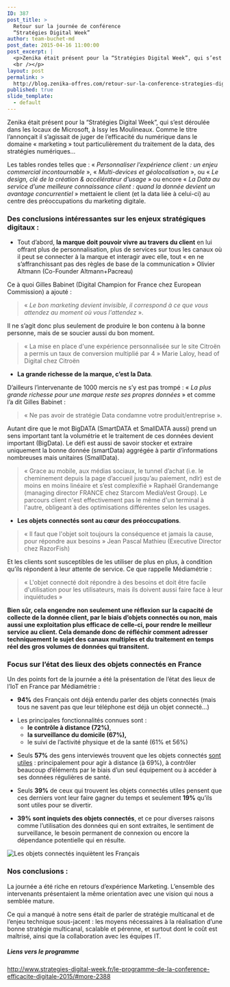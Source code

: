 ```yaml
---
ID: 387
post_title: >
  Retour sur la journée de conférence
  “Stratégies Digital Week”
author: team-buchet-md
post_date: 2015-04-16 11:00:00
post_excerpt: |
  <p>Zenika était présent pour la “Stratégies Digital Week”, qui s’est déroulée dans les locaux de Microsoft, à Issy­ les Moulineaux. Comme le titre l’annonçait il s’agissait de juger de l’efficacité du numérique dans le domaine «&nbsp;marketing&nbsp;» tout particulièrement du traitement de la data, des stratégies numériques…<br /><br /></p> <p><img src="/public/Al/Strategie_Digital/strat.png" alt="Stratégies Digital Week" style="display:block; margin:0 auto;" title="Stratégies Digital Week" /><br />
  <br /></p>
layout: post
permalink: >
  http://blog.zenika-offres.com/retour-sur-la-conference-strategies-digital-week/
published: true
slide_template:
  - default
---
```

Zenika était présent pour la “Stratégies Digital Week”, qui s’est déroulée dans les locaux de Microsoft, à Issy­ les Moulineaux. Comme le titre l’annonçait il s’agissait de juger de l’efficacité du numérique dans le domaine « marketing » tout particulièrement du traitement de la data, des stratégies numériques…

Les tables rondes telles que : «<em> Personnaliser l’expérience client : un enjeu commercial incontournable</em> », « <em>Multi-devices et géolocalisation</em> », ou «<em> Le design, clé de la création &amp; accélérateur d’usage</em> » ou encore « <em>La Data au service d’une meilleure connaissance client : quand la donnée devient un avantage concurrentiel</em> » mettaient le client (et la data liée à celui-ci) au centre des préoccupations du marketing digitale.
<h3>Des conclusions intéressantes sur les enjeux stratégiques digitaux :</h3>
<ul>
	<li>Tout d’abord, <strong>la marque doit pouvoir vivre au travers du client</strong> en lui offrant plus de personnalisation, plus de services sur tous les canaux où il peut se connecter à la marque et interagir avec elle, tout « en ne s’affranchissant pas des règles de base de la communication » Olivier Altmann (Co-Founder Altmann+Pacreau)</li>
</ul>
Ce à quoi Gilles Babinet (Digital Champion for France chez European Commission) a ajouté :
<blockquote>« <em>Le bon marketing devient invisible, il correspond à ce que vous attendez au moment où vous l'attendez</em> ».</blockquote>
Il ne s’agit donc plus seulement de produire le bon contenu à la bonne personne, mais de se soucier aussi du bon moment.
<blockquote>« La mise en place d'une expérience personnalisée sur le site Citroën a permis un taux de conversion multiplié par 4 » Marie Laloy, head of Digital chez Citroën</blockquote>
<ul>
	<li><strong>La grande richesse de la marque, c’est la Data</strong>.</li>
</ul>
D’ailleurs l’intervenante de 1000 mercis ne s’y est pas trompé : « <em>La plus grande richesse pour une marque reste ses propres données</em> » et comme l’a dit Gilles Babinet :
<blockquote>« Ne pas avoir de stratégie Data condamne votre produit/entreprise ».</blockquote>
Autant dire que le mot BigDATA (SmartDATA et SmallDATA aussi) prend un sens important tant la volumétrie et le traitement de ces données devient important (BigData). Le défi est aussi de savoir stocker et extraire uniquement la bonne donnée (smartData) aggrégée à partir d’informations nombreuses mais unitaires (SmallData).
<blockquote>« Grace au mobile, aux médias sociaux, le tunnel d’achat (i.e. le cheminement depuis la page d’accueil jusqu’au paiement, ndlr) est de moins en moins linéaire et s’est complexifié » Raphaël Grandemange (managing director FRANCE chez Starcom MediaVest Group). Le parcours client n'est effectivement pas le même d'un terminal à l'autre, obligeant à des optimisations différentes selon les usages.</blockquote>
<ul>
	<li><strong> Les objets connectés sont au cœur des préoccupations</strong>.</li>
</ul>
<blockquote>« Il faut que l'objet soit toujours la conséquence et jamais la cause, pour répondre aux besoins » Jean Pascal Mathieu (Executive Director chez RazorFish)</blockquote>
Et les clients sont susceptibles de les utiliser de plus en plus, à condition qu’ils répondent à leur attente de service. Ce que rappelle Médiamétrie :
<blockquote>« L'objet connecté doit répondre à des besoins et doit être facile d'utilisation pour les utilisateurs, mais ils doivent aussi faire face à leur inquiétudes »</blockquote>
<strong>Bien sûr, cela engendre non seulement une réflexion sur la capacité de collecte de la donnée client, par le biais d’objets connectés ou non, mais aussi une exploitation plus efficace de celle-ci, pour rendre le meilleur service au client. Cela demande donc de réfléchir comment adresser techniquement le sujet des canaux multiples et du traitement en temps réel des gros volumes de données qui transitent.</strong>
<h3>Focus sur l’état des lieux des objets connectés en France</h3>
Un des points fort de la journée a été la présentation de l’état des lieux de l’IoT en France par Médiamétrie :
<ul>
	<li><strong>94%</strong> des Français ont déjà entendu parler des objets connectés (mais tous ne savent pas que leur téléphone est déjà un objet connecté…)</li>
</ul>
<ul>
	<li>Les principales fonctionnalités connues sont :
<ul>
	<li><strong>le contrôle à distance (72%)</strong>,</li>
	<li><strong>la surveillance du domicile (67%),</strong></li>
	<li>le suivi de l’activité physique et de la santé (61% et 56%)</li>
</ul>
</li>
</ul>
<ul>
	<li>Seuls <strong>57%</strong> des gens interviewés trouvent que les objets connectés <ins>sont utiles</ins> : principalement pour agir à distance (à 69%), à contrôler beaucoup d’éléments par le biais d’un seul équipement ou à accéder à ses données régulières de santé.</li>
</ul>
<ul>
	<li>Seuls <strong>39%</strong> de ceux qui trouvent les objets connectés utiles pensent que ces derniers vont leur faire gagner du temps et seulement <strong>19%</strong> qu’ils sont utiles pour se divertir.</li>
</ul>
<ul>
	<li><strong>39% sont inquiets des objets connectés</strong>, et ce pour diverses raisons comme l’utilisation des données qui en sont extraites, le sentiment de surveillance, le besoin permanent de connexion ou encore la dépendance potentielle qui en résulte.</li>
</ul>
<img style="display: block; margin: 0 auto;" title="Les objets connectés inquiètent les Français" src="/wp-content/uploads/2015/07/IOT_inquietant.png" alt="Les objets connectés inquiètent les Français" />
<h3>Nos conclusions :</h3>
La journée a été riche en retours d’expérience Marketing. L’ensemble des intervenants présentaient la même orientation avec une vision qui nous a semblée mature.

Ce qui a manqué à notre sens était de parler de stratégie multicanal et de l’enjeu technique sous-jacent : les moyens nécessaires à la réalisation d’une bonne stratégie multicanal, scalable et pérenne, et surtout dont le coût est maîtrisé, ainsi que la collaboration avec les équipes IT.
<h5>Liens vers le programme</h5>
<a title="Stratégie Digitale Week" href="http://www.strategies-digital-week.fr/le-programme-de-la-conference-efficacite-digitale-2015/#more-2388">http://www.strategies-digital-week.fr/le-programme-de-la-conference-efficacite-digitale-2015/#more-2388</a>